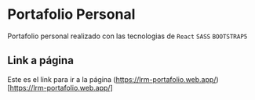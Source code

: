 # Portafolio Personal

Portafolio personal realizado con las tecnologias de `React` `SASS` `BOOTSTRAP5`

## Link a página

Este es el link para ir a la página (https://lrm-portafolio.web.app/)[https://lrm-portafolio.web.app/]

